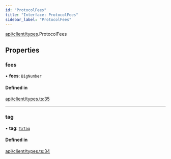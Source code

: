 ```yaml
---
id: "ProtocolFees"
title: "Interface: ProtocolFees"
sidebar_label: "ProtocolFees"
---
```


[api/client/types](../../../../../modules/API/Client/Types/Types.md).ProtocolFees

## Properties

### fees

• **fees**: `BigNumber`

#### Defined in

[api/client/types.ts:35](https://github.com/PolymeshAssociation/polymesh-sdk/blob/0dbd0ebd0/src/api/client/types.ts#L35)

___

### tag

• **tag**: [`TxTag`](../../../../../modules/Generated/Types/Types.md#txtag)

#### Defined in

[api/client/types.ts:34](https://github.com/PolymeshAssociation/polymesh-sdk/blob/0dbd0ebd0/src/api/client/types.ts#L34)
